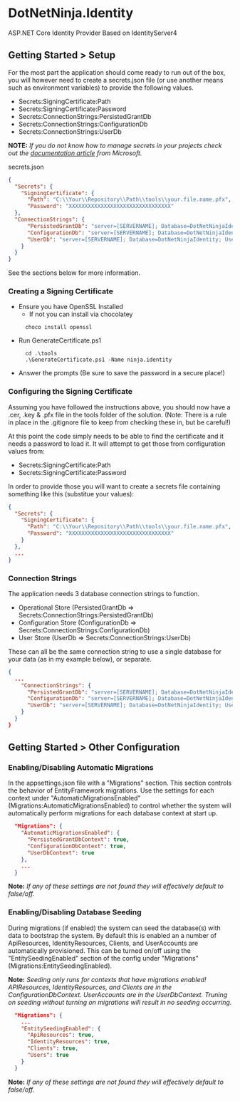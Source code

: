 # DotNetNinja.Identity

ASP.NET Core Identity Provider Based on IdentityServer4

## Getting Started > Setup

For the most part the application should come ready to run out of the box, you will however need to create a secrets.json file (or use another means such as environment variables) to provide the following values.

- Secrets:SigningCertificate:Path
- Secrets:SigningCertificate:Password
- Secrets:ConnectionStrings:PersistedGrantDb
- Secrets:ConnectionStrings:ConfigurationDb
- Secrets:ConnectionStrings:UserDb

**NOTE:** _If you do not know how to manage secrets in your projects check out the [documentation article](https://docs.microsoft.com/en-us/aspnet/core/security/app-secrets?view=aspnetcore-3.1&tabs=windows) from Microsoft._

secrets.json

```json
{
  "Secrets": {
    "SigningCertificate": {
      "Path": "C:\\Your\\Repository\\Path\\tools\\your.file.name.pfx",
      "Password": "XXXXXXXXXXXXXXXXXXXXXXXXXXXXXXXX"
  },
  "ConnectionStrings": {
      "PersistedGrantDb": "server=[SERVERNAME]; Database=DotNetNinjaIdentity; User Id=[USERNAME]; Password=[PASSWORD]; Application Name=IS4.PersistedGrant",
      "ConfigurationDb": "server=[SERVERNAME]; Database=DotNetNinjaIdentity; User Id=[USERNAME]; Password=[PASSWORD]; Application Name=IS4.PersistedGrant",
      "UserDb": "server=[SERVERNAME]; Database=DotNetNinjaIdentity; User Id=[USERNAME]; Password=[PASSWORD]; Application Name=IS4.PersistedGrant"
    }
  }
}
```

See the sections below for more information.

### Creating a Signing Certificate

- Ensure you have OpenSSL Installed
  - If not you can install via chocolatey
  ```shell
    choco install openssl
  ```
- Run GenerateCertificate.ps1
  ```shell
    cd .\tools
    .\GenerateCertificate.ps1 -Name ninja.identity
  ```
- Answer the prompts (Be sure to save the password in a secure place!)

### Configuring the Signing Certificate

Assuming you have followed the instructions above, you should now have a .cer, .key & .pfx file in the tools folder of the solution. (Note: There is a rule in place in the .gitignore file to keep from checking these in, but be careful!)

At this point the code simply needs to be able to find the certificate and it needs a password to load it. It will attempt to get those from configuration values from:

- Secrets:SigningCertificate:Path
- Secrets:SigningCertificate:Password

In order to provide those you will want to create a secrets file containing something like this (substitue your values):

```json
{
  "Secrets": {
    "SigningCertificate": {
      "Path": "C:\\Your\\Repository\\Path\\tools\\your.file.name.pfx",
      "Password": "XXXXXXXXXXXXXXXXXXXXXXXXXXXXXXXX"
    }
  },
  ...
}
```

### Connection Strings

The application needs 3 database connection strings to function.

- Operational Store (PersistedGrantDb => Secrets:ConnectionStrings:PersistedGrantDb)
- Configuration Store (ConfigurationDb => Secrets:ConnectionStrings:ConfigurationDb)
- User Store (UserDb => Secrets:ConnectionStrings:UserDb)

These can all be the same connection string to use a single database for your data (as in my example below), or separate.

```json
{
  ...
    "ConnectionStrings": {
      "PersistedGrantDb": "server=[SERVERNAME]; Database=DotNetNinjaIdentity; User Id=[USERNAME]; Password=[PASSWORD]; Application Name=IS4.PersistedGrant",
      "ConfigurationDb": "server=[SERVERNAME]; Database=DotNetNinjaIdentity; User Id=[USERNAME]; Password=[PASSWORD]; Application Name=IS4.PersistedGrant",
      "UserDb": "server=[SERVERNAME]; Database=DotNetNinjaIdentity; User Id=[USERNAME]; Password=[PASSWORD]; Application Name=IS4.PersistedGrant"
    }
  }
}
```

## Getting Started > Other Configuration

### Enabling/Disabling Automatic Migrations

In the appsettings.json file with a "Migrations" section. This section controls the behavior of EntityFramework migrations. Use the settings for each context under "AutomaticMigrationsEnabled" (Migrations:AutomaticMigrationsEnabled) to control whether the system will automatically perform migrations for each database context at start up.

```json
  "Migrations": {
    "AutomaticMigrationsEnabled": {
      "PersistedGrantDbContext": true,
      "ConfigurationDbContext": true,
      "UserDbContext": true
    },
    ...
  }
```

**Note:** _If any of these settings are not found they will effectively default to false/off._

### Enabling/Disabling Database Seeding

During migrations (if enabled) the system can seed the database(s) with data to bootstrap the system. By default this is enabled an a number of ApiResources, IdentityResources, Clients, and UserAccounts are automatically provisioned. This can be turned on/off using the "EntitySeedingEnabled" section of the config under "Migrations" (Migrations:EntitySeedingEnabled).

**Note:** _Seeding only runs for contexts that have migrations enabled! APIResources, IdentityResources, and Clients are in the ConfigurationDbContext. UserAccounts are in the UserDbContext. Truning on seeding without turning on migrations will result in no seeding occurring._

```json
  "Migrations": {
    ...
    "EntitySeedingEnabled": {
      "ApiResources": true,
      "IdentityResources": true,
      "Clients": true,
      "Users": true
    }
  }
```

**Note:** _If any of these settings are not found they will effectively default to false/off._
